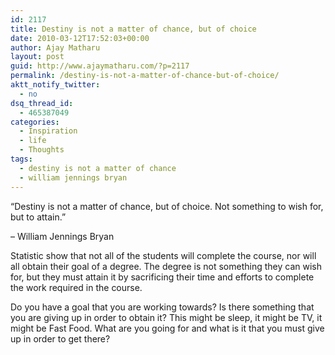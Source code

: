 ```yaml
---
id: 2117
title: Destiny is not a matter of chance, but of choice
date: 2010-03-12T17:52:03+00:00
author: Ajay Matharu
layout: post
guid: http://www.ajaymatharu.com/?p=2117
permalink: /destiny-is-not-a-matter-of-chance-but-of-choice/
aktt_notify_twitter:
  - no
dsq_thread_id:
  - 465387049
categories:
  - Inspiration
  - life
  - Thoughts
tags:
  - destiny is not a matter of chance
  - william jennings bryan
---
```

&#8220;Destiny is not a matter of chance, but of choice. Not something to wish for, but to attain.&#8221;

&#8211; William Jennings Bryan

Statistic show that not all of the students will complete the course, nor will all obtain their goal of a degree. The degree is not something they can wish for, but they must attain it by sacrificing their time and efforts to complete the work required in the course.

Do you have a goal that you are working towards? Is there something that you are giving up in order to obtain it? This might be sleep, it might be TV, it might be Fast Food. What are you going for and what is it that you must give up in order to get there?